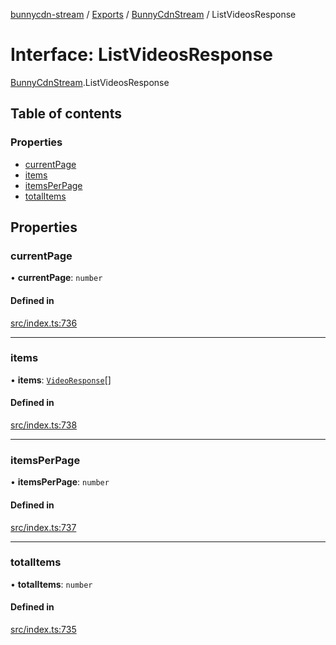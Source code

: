 [bunnycdn-stream](../README.md) / [Exports](../modules.md) / [BunnyCdnStream](../modules/BunnyCdnStream.md) / ListVideosResponse

# Interface: ListVideosResponse

[BunnyCdnStream](../modules/BunnyCdnStream.md).ListVideosResponse

## Table of contents

### Properties

- [currentPage](BunnyCdnStream.ListVideosResponse.md#currentpage)
- [items](BunnyCdnStream.ListVideosResponse.md#items)
- [itemsPerPage](BunnyCdnStream.ListVideosResponse.md#itemsperpage)
- [totalItems](BunnyCdnStream.ListVideosResponse.md#totalitems)

## Properties

### currentPage

• **currentPage**: `number`

#### Defined in

[src/index.ts:736](https://github.com/dan-online/bunnycdn-stream/blob/7f053de/src/index.ts#L736)

___

### items

• **items**: [`VideoResponse`](BunnyCdnStream.VideoResponse.md)[]

#### Defined in

[src/index.ts:738](https://github.com/dan-online/bunnycdn-stream/blob/7f053de/src/index.ts#L738)

___

### itemsPerPage

• **itemsPerPage**: `number`

#### Defined in

[src/index.ts:737](https://github.com/dan-online/bunnycdn-stream/blob/7f053de/src/index.ts#L737)

___

### totalItems

• **totalItems**: `number`

#### Defined in

[src/index.ts:735](https://github.com/dan-online/bunnycdn-stream/blob/7f053de/src/index.ts#L735)
